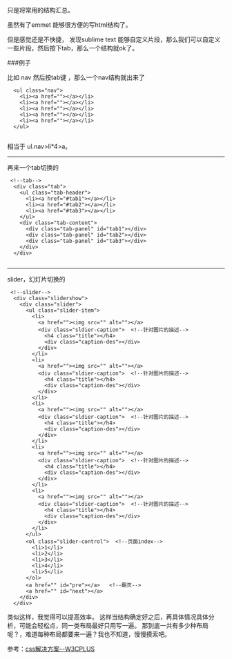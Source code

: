 只是将常用的结构汇总。

虽然有了emmet 能够很方便的写html结构了。

但是感觉还是不快捷，
发现sublime text 能够自定义片段，那么我们可以自定义一些片段，然后按下tab，那么一个结构就ok了。

###例子

比如 nav  然后按tab键 ，那么一个nav结构就出来了

```
  <ul class="nav">
    <li><a href=""></a></li>
    <li><a href=""></a></li>
    <li><a href=""></a></li>
    <li><a href=""></a></li>
    <li><a href=""></a></li>
  </ul>
  
```
相当于 ul.nav>li*4>a。

---------------

再来一个tab切换的

```
 <!--tab-->
  <div class="tab">
    <ul class="tab-header">
      <li><a href="#tab1"></a></li>
      <li><a href="#tab2"></a></li>
      <li><a href="#tab3"></a></li>
    </ul>
    <div class="tab-content">
      <div class="tab-panel" id="tab1"></div>
      <div class="tab-panel" id="tab2"></div>
      <div class="tab-panel" id="tab3"></div>
    </div>
  </div>
  
```

------------
slider，幻灯片切换的

```
 <!--slider-->
  <div class="slidershow">
    <div class="slider">
      <ul class="slider-item">
        <li>
          <a href=""><img src="" alt=""></a>
          <div class="sldier-caption">  <!--针对图片的描述-->
            <h4 class="title"></h4>
            <div class="caption-des"></div>
          </div>
        </li>
        <li>
          <a href=""><img src="" alt=""></a>
          <div class="sldier-caption">  <!--针对图片的描述-->
            <h4 class="title"></h4>
            <div class="caption-des"></div>
          </div>
        </li>
        <li>
          <a href=""><img src="" alt=""></a>
          <div class="sldier-caption">  <!--针对图片的描述-->
            <h4 class="title"></h4>
            <div class="caption-des"></div>
          </div>
        </li>
        <li>
          <a href=""><img src="" alt=""></a>
          <div class="sldier-caption">  <!--针对图片的描述-->
            <h4 class="title"></h4>
            <div class="caption-des"></div>
          </div>
        </li>
        <li>
          <a href=""><img src="" alt=""></a>
          <div class="sldier-caption">  <!--针对图片的描述-->
            <h4 class="title"></h4>
            <div class="caption-des"></div>
          </div>
        </li>
      </ul>
      <ol class="slider-control">  <!--页面index-->
        <li>1</li>
        <li>2</li>
        <li>3</li>
        <li>4</li>
        <li>5</li>
      </ol>
      <a href="" id="pre"></a>   <!--翻页-->
      <a href="" id="next"></a>
    </div>
  </div>

```

类似这样，我觉得可以提高效率。
这样当结构确定好之后，再具体情况具体分析，可能会轻松点，同一类布局最好只用写一遍。
那到底一共有多少种布局呢？，难道每种布局都要来一遍？我也不知道，慢慢摸索吧。

参考：[css解决方案--W3CPLUS](http://www.w3cplus.com/solution/index/index.html)




